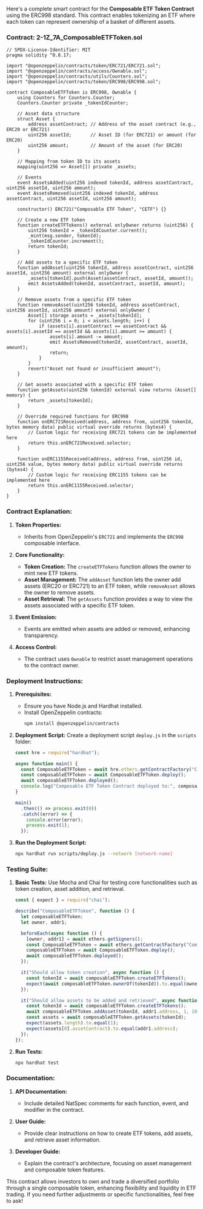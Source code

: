 Here's a complete smart contract for the **Composable ETF Token Contract** using the ERC998 standard. This contract enables tokenizing an ETF where each token can represent ownership of a basket of different assets.

### Contract: 2-1Z_7A_ComposableETFToken.sol

```solidity
// SPDX-License-Identifier: MIT
pragma solidity ^0.8.17;

import "@openzeppelin/contracts/token/ERC721/ERC721.sol";
import "@openzeppelin/contracts/access/Ownable.sol";
import "@openzeppelin/contracts/utils/Counters.sol";
import "@openzeppelin/contracts/token/ERC998/ERC998.sol";

contract ComposableETFToken is ERC998, Ownable {
    using Counters for Counters.Counter;
    Counters.Counter private _tokenIdCounter;

    // Asset data structure
    struct Asset {
        address assetContract; // Address of the asset contract (e.g., ERC20 or ERC721)
        uint256 assetId;       // Asset ID (for ERC721) or amount (for ERC20)
        uint256 amount;        // Amount of the asset (for ERC20)
    }

    // Mapping from token ID to its assets
    mapping(uint256 => Asset[]) private _assets;

    // Events
    event AssetsAdded(uint256 indexed tokenId, address assetContract, uint256 assetId, uint256 amount);
    event AssetsRemoved(uint256 indexed tokenId, address assetContract, uint256 assetId, uint256 amount);

    constructor() ERC721("Composable ETF Token", "CETF") {}

    // Create a new ETF token
    function createETFTokens() external onlyOwner returns (uint256) {
        uint256 tokenId = _tokenIdCounter.current();
        _mint(msg.sender, tokenId);
        _tokenIdCounter.increment();
        return tokenId;
    }

    // Add assets to a specific ETF token
    function addAsset(uint256 tokenId, address assetContract, uint256 assetId, uint256 amount) external onlyOwner {
        _assets[tokenId].push(Asset(assetContract, assetId, amount));
        emit AssetsAdded(tokenId, assetContract, assetId, amount);
    }

    // Remove assets from a specific ETF token
    function removeAsset(uint256 tokenId, address assetContract, uint256 assetId, uint256 amount) external onlyOwner {
        Asset[] storage assets = _assets[tokenId];
        for (uint256 i = 0; i < assets.length; i++) {
            if (assets[i].assetContract == assetContract && assets[i].assetId == assetId && assets[i].amount >= amount) {
                assets[i].amount -= amount;
                emit AssetsRemoved(tokenId, assetContract, assetId, amount);
                return;
            }
        }
        revert("Asset not found or insufficient amount");
    }

    // Get assets associated with a specific ETF token
    function getAssets(uint256 tokenId) external view returns (Asset[] memory) {
        return _assets[tokenId];
    }

    // Override required functions for ERC998
    function onERC721Received(address, address from, uint256 tokenId, bytes memory data) public virtual override returns (bytes4) {
        // Custom logic for receiving ERC721 tokens can be implemented here
        return this.onERC721Received.selector;
    }

    function onERC1155Received(address, address from, uint256 id, uint256 value, bytes memory data) public virtual override returns (bytes4) {
        // Custom logic for receiving ERC1155 tokens can be implemented here
        return this.onERC1155Received.selector;
    }
}
```

### Contract Explanation:

1. **Token Properties:**
   - Inherits from OpenZeppelin's `ERC721` and implements the `ERC998` composable interface.

2. **Core Functionality:**
   - **Token Creation:** The `createETFTokens` function allows the owner to mint new ETF tokens.
   - **Asset Management:** The `addAsset` function lets the owner add assets (ERC20 or ERC721) to an ETF token, while `removeAsset` allows the owner to remove assets.
   - **Asset Retrieval:** The `getAssets` function provides a way to view the assets associated with a specific ETF token.

3. **Event Emission:**
   - Events are emitted when assets are added or removed, enhancing transparency.

4. **Access Control:**
   - The contract uses `Ownable` to restrict asset management operations to the contract owner.

### Deployment Instructions:

1. **Prerequisites:**
   - Ensure you have Node.js and Hardhat installed.
   - Install OpenZeppelin contracts:
     ```bash
     npm install @openzeppelin/contracts
     ```

2. **Deployment Script:**
   Create a deployment script `deploy.js` in the `scripts` folder:

   ```javascript
   const hre = require("hardhat");

   async function main() {
     const ComposableETFToken = await hre.ethers.getContractFactory("ComposableETFToken");
     const composableETFToken = await ComposableETFToken.deploy();
     await composableETFToken.deployed();
     console.log("Composable ETF Token Contract deployed to:", composableETFToken.address);
   }

   main()
     .then(() => process.exit(0))
     .catch((error) => {
       console.error(error);
       process.exit(1);
     });
   ```

3. **Run the Deployment Script:**
   ```bash
   npx hardhat run scripts/deploy.js --network [network-name]
   ```

### Testing Suite:

1. **Basic Tests:**
   Use Mocha and Chai for testing core functionalities such as token creation, asset addition, and retrieval.

   ```javascript
   const { expect } = require("chai");

   describe("ComposableETFToken", function () {
     let composableETFToken;
     let owner, addr1;

     beforeEach(async function () {
       [owner, addr1] = await ethers.getSigners();
       const ComposableETFToken = await ethers.getContractFactory("ComposableETFToken");
       composableETFToken = await ComposableETFToken.deploy();
       await composableETFToken.deployed();
     });

     it("Should allow token creation", async function () {
       const tokenId = await composableETFToken.createETFTokens();
       expect(await composableETFToken.ownerOf(tokenId)).to.equal(owner.address);
     });

     it("Should allow assets to be added and retrieved", async function () {
       const tokenId = await composableETFToken.createETFTokens();
       await composableETFToken.addAsset(tokenId, addr1.address, 1, 100);
       const assets = await composableETFToken.getAssets(tokenId);
       expect(assets.length).to.equal(1);
       expect(assets[0].assetContract).to.equal(addr1.address);
     });
   });
   ```

2. **Run Tests:**
   ```bash
   npx hardhat test
   ```

### Documentation:

1. **API Documentation:**
   - Include detailed NatSpec comments for each function, event, and modifier in the contract.

2. **User Guide:**
   - Provide clear instructions on how to create ETF tokens, add assets, and retrieve asset information.

3. **Developer Guide:**
   - Explain the contract's architecture, focusing on asset management and composable token features.

This contract allows investors to own and trade a diversified portfolio through a single composable token, enhancing flexibility and liquidity in ETF trading. If you need further adjustments or specific functionalities, feel free to ask!
